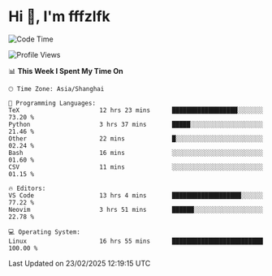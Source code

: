 # Hi 👋, I'm fffzlfk

<!--START_SECTION:waka-->
![Code Time](http://img.shields.io/badge/Code%20Time-1%2C253%20hrs%2013%20mins-blue)

![Profile Views](http://img.shields.io/badge/Profile%20Views-0-blue)

📊 **This Week I Spent My Time On** 

```text
🕑︎ Time Zone: Asia/Shanghai

💬 Programming Languages: 
TeX                      12 hrs 23 mins      ██████████████████░░░░░░░   73.20 % 
Python                   3 hrs 37 mins       █████░░░░░░░░░░░░░░░░░░░░   21.46 % 
Other                    22 mins             █░░░░░░░░░░░░░░░░░░░░░░░░   02.24 % 
Bash                     16 mins             ░░░░░░░░░░░░░░░░░░░░░░░░░   01.60 % 
CSV                      11 mins             ░░░░░░░░░░░░░░░░░░░░░░░░░   01.15 % 

🔥 Editors: 
VS Code                  13 hrs 4 mins       ███████████████████░░░░░░   77.22 % 
Neovim                   3 hrs 51 mins       ██████░░░░░░░░░░░░░░░░░░░   22.78 % 

💻 Operating System: 
Linux                    16 hrs 55 mins      █████████████████████████   100.00 % 
```


 Last Updated on 23/02/2025 12:19:15 UTC
<!--END_SECTION:waka-->
